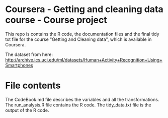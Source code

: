 # Coursera - Getting and cleaning data course - Course project

This repo is contains the R code, the documentation files and the final tidy txt file for the course "Getting and Cleaning data", which is available in Coursera.

The dataset from here: http://archive.ics.uci.edu/ml/datasets/Human+Activity+Recognition+Using+Smartphones

# File contents

The CodeBook.md file describes the variables and all the transformations.
The run_analysis.R file contains the R code.
The tidy_data.txt file is the output of the R code.
